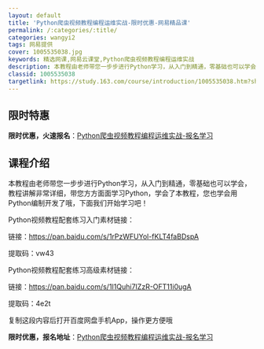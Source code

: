 ```yaml
---
layout: default
title: 'Python爬虫视频教程编程运维实战-限时优惠-网易精品课'
permalink: /:categories/:title/
categories: wangyi2
tags: 网易提供
cover: 1005535038.jpg
keywords: 精选网课,网易云课堂,Python爬虫视频教程编程运维实战
description: 本教程由老师带您一步步进行Python学习，从入门到精通，零基础也可以学会，教程讲解非常详细，带您方方面面学习Pytho
classid: 1005535038
targetlink: https://study.163.com/course/introduction/1005535038.htm?share=1&shareId=1025206652&utm_campaign=share&utm_medium=iphoneShare&utm_source=&utm_u=1025206652
---
```


## 限时特惠

**限时优惠，火速报名**：[Python爬虫视频教程编程运维实战-报名学习](https://study.163.com/course/introduction/1005535038.htm?share=1&shareId=1025206652&utm_campaign=share&utm_medium=iphoneShare&utm_source=&utm_u=1025206652)

## 课程介绍

本教程由老师带您一步步进行Python学习，从入门到精通，零基础也可以学会，教程讲解非常详细，带您方方面面学习Python，学会了本教程，您也学会用Python编制开发了哦，下面我们开始学习吧！



Python视频教程配套练习入门素材链接：

链接：https://pan.baidu.com/s/1rPzWFUYol-fKLT4faBDspA 

提取码：vw43 

Python视频教程配套练习高级素材链接：

链接：https://pan.baidu.com/s/1I1Quhi7IZzR-OFT11i0ugA 

提取码：4e2t 

复制这段内容后打开百度网盘手机App，操作更方便哦

**限时优惠，报名地址**：[Python爬虫视频教程编程运维实战-报名学习](https://study.163.com/course/introduction/1005535038.htm?share=1&shareId=1025206652&utm_campaign=share&utm_medium=iphoneShare&utm_source=&utm_u=1025206652)

